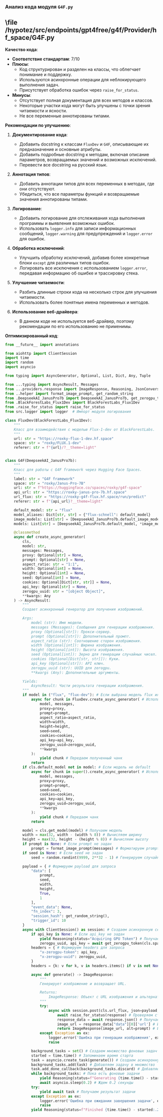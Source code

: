 ### **Анализ кода модуля `G4F.py`**

## \file /hypotez/src/endpoints/gpt4free/g4f/Provider/hf_space/G4F.py

**Качество кода**:
- **Соответствие стандартам**: 7/10
- **Плюсы**:
    - Код структурирован и разделен на классы, что облегчает понимание и поддержку.
    - Используются асинхронные операции для неблокирующего выполнения задач.
    - Присутствует обработка ошибок через `raise_for_status`.
- **Минусы**:
    - Отсутствует полная документация для всех методов и классов.
    - Некоторые участки кода могут быть улучшены с точки зрения читаемости и ясности.
    - Не все переменные аннотированы типами.

**Рекомендации по улучшению**:

1.  **Документирование кода**:

    *   Добавить docstring к классам `FluxDev` и `G4F`, описывающие их предназначение и основные атрибуты.
    *   Добавить подробные docstring к методам, включая описание параметров, возвращаемых значений и возможных исключений.
    *   Перевести все docstring на русский язык.

2.  **Аннотация типов**:

    *   Добавить аннотации типов для всех переменных в методах, где они отсутствуют.
    *   Убедиться, что все параметры функций и возвращаемые значения аннотированы типами.

3.  **Логирование**:

    *   Добавить логирование для отслеживания хода выполнения программы и выявления возможных ошибок.
    *   Использовать `logger.info` для записи информационных сообщений, `logger.warning` для предупреждений и `logger.error` для ошибок.

4.  **Обработка исключений**:

    *   Улучшить обработку исключений, добавив более конкретные блоки `except` для различных типов ошибок.
    *   Логировать все исключения с использованием `logger.error`, передавая информацию об ошибке и трассировку стека.

5.  **Улучшение читаемости**:

    *   Разбить длинные строки кода на несколько строк для улучшения читаемости.
    *   Использовать более понятные имена переменных и методов.

6.  **Использование веб-драйвера**:
    *   В данном коде не используется веб-драйвер, поэтому рекомендации по его использованию не применимы.

**Оптимизированный код**:

```python
from __future__ import annotations

from aiohttp import ClientSession
import time
import random
import asyncio

from typing import AsyncGenerator, Optional, List, Dict, Any, Tuple

from ...typing import AsyncResult, Messages
from ...providers.response import ImageResponse, Reasoning, JsonConversation
from ..helper import format_image_prompt, get_random_string
from .DeepseekAI_JanusPro7b import DeepseekAI_JanusPro7b, get_zerogpu_token
from .BlackForestLabs_Flux1Dev import BlackForestLabs_Flux1Dev
from .raise_for_status import raise_for_status
from src.logger import logger  # Импорт модуля логирования

class FluxDev(BlackForestLabs_Flux1Dev):
    """
    Класс для взаимодействия с моделью Flux-1-dev от BlackForestLabs.
    """
    url: str = "https://roxky-flux-1-dev.hf.space"
    space: str = "roxky/FLUX.1-dev"
    referer: str = f"{url}/?__theme=light"


class G4F(DeepseekAI_JanusPro7b):
    """
    Класс для работы с G4F framework через Hugging Face Spaces.
    """
    label: str = "G4F framework"
    space: str = "roxky/Janus-Pro-7B"
    url: str = f"https://huggingface.co/spaces/roxky/g4f-space"
    api_url: str = "https://roxky-janus-pro-7b.hf.space"
    url_flux: str = "https://roxky-g4f-flux.hf.space/run/predict"
    referer: str = f"{api_url}?__theme=light"

    default_model: str = "flux"
    model_aliases: Dict[str, str] = {"flux-schnell": default_model}
    image_models: List[str] = [DeepseekAI_JanusPro7b.default_image_model, default_model, "flux-dev", *model_aliases.keys()]
    models: List[str] = [DeepseekAI_JanusPro7b.default_model, *image_models]

    @classmethod
    async def create_async_generator(
        cls,
        model: str,
        messages: Messages,
        proxy: Optional[str] = None,
        prompt: Optional[str] = None,
        aspect_ratio: str = "1:1",
        width: Optional[int] = None,
        height: Optional[int] = None,
        seed: Optional[int] = None,
        cookies: Optional[Dict[str, str]] = None,
        api_key: Optional[str] = None,
        zerogpu_uuid: str = "[object Object]",
        **kwargs: Any
    ) -> AsyncResult:
        """
        Создает асинхронный генератор для получения изображений.

        Args:
            model (str): Имя модели.
            messages (Messages): Сообщения для генерации изображения.
            proxy (Optional[str]): Прокси-сервер.
            prompt (Optional[str]): Дополнительный промпт.
            aspect_ratio (str): Соотношение сторон изображения.
            width (Optional[int]): Ширина изображения.
            height (Optional[int]): Высота изображения.
            seed (Optional[int]): Зерно для генерации случайных чисел.
            cookies (Optional[Dict[str, str]]): Куки.
            api_key (Optional[str]): API ключ.
            zerogpu_uuid (str): UUID для zerogpu.
            **kwargs (Any): Дополнительные аргументы.

        Yields:
            AsyncResult: Части результата генерации изображения.
        """
        if model in ("flux", "flux-dev"): # Если выбрана модель flux или flux-dev
            async for chunk in FluxDev.create_async_generator( # Используем генератор FluxDev
                model, messages,
                proxy=proxy,
                prompt=prompt,
                aspect_ratio=aspect_ratio,
                width=width,
                height=height,
                seed=seed,
                cookies=cookies,
                api_key=api_key,
                zerogpu_uuid=zerogpu_uuid,
                **kwargs
            ):
                yield chunk # Передаем полученный чанк
            return
        if cls.default_model not in model: # Если модель не default
            async for chunk in super().create_async_generator( # Используем генератор родительского класса
                model, messages,
                proxy=proxy,
                prompt=prompt,
                seed=seed,
                cookies=cookies,
                api_key=api_key,
                zerogpu_uuid=zerogpu_uuid,
                **kwargs
            ):
                yield chunk # Передаем чанк
            return

        model = cls.get_model(model) # Получаем модель
        width = max(32, width - (width % 8)) # Вычисляем ширину
        height = max(32, height - (height % 8)) # Вычисляем высоту
        if prompt is None: # Если prompt не задан
            prompt = format_image_prompt(messages) # Форматируем prompt из messages
        if seed is None: # Если seed не задан
            seed = random.randint(9999, 2**32 - 1) # Генерируем случайный seed

        payload = { # Формируем payload для запроса
            "data": [
                prompt,
                seed,
                width,
                height,
                True,
                1
            ],
            "event_data": None,
            "fn_index": 3,
            "session_hash": get_random_string(),
            "trigger_id": 10
        }
        async with ClientSession() as session: # Создаем асинхронную сессию
            if api_key is None: # Если api_key не задан
                yield Reasoning(status="Acquiring GPU Token") # Получаем токен GPU
                zerogpu_uuid, api_key = await get_zerogpu_token(cls.space, session, JsonConversation(), cookies) # Получаем zerogpu_uuid и api_key
            headers = { # Формируем headers для запроса
                "x-zerogpu-token": api_key,
                "x-zerogpu-uuid": zerogpu_uuid,
            }
            headers = {k: v for k, v in headers.items() if v is not None} # Убираем None значения из headers

            async def generate() -> ImageResponse:
                """
                Генерирует изображение и возвращает URL.

                Returns:
                    ImageResponse: Объект с URL изображения и альтернативным текстом.
                """
                try:
                    async with session.post(cls.url_flux, json=payload, proxy=proxy, headers=headers) as response: # Отправляем POST запрос
                        await raise_for_status(response) # Проверяем статус ответа
                        response_data = await response.json() # Получаем JSON из ответа
                        image_url = response_data["data"][0]['url'] # Извлекаем URL изображения
                        return ImageResponse(image_url, alt=prompt) # Возвращаем объект ImageResponse
                except Exception as ex:
                    logger.error('Ошибка при генерации изображения', ex, exc_info=True) # Логируем ошибку
                    raise

            background_tasks = set() # Создаем множество фоновых задач
            started = time.time() # Запоминаем время старта
            task = asyncio.create_task(generate()) # Создаем асинхронную задачу
            background_tasks.add(task) # Добавляем задачу в множество
            task.add_done_callback(background_tasks.discard) # Добавляем коллбэк для удаления задачи из множества
            while background_tasks: # Пока есть фоновые задачи
                yield Reasoning(status=f"Generating {time.time() - started:.2f}s") # Передаем информацию о процессе генерации
                await asyncio.sleep(0.2) # Ждем 0.2 секунды
            try:
                yield await task # Получаем результат задачи
            except Exception as ex:
                logger.error('Ошибка при ожидании завершения задачи', ex, exc_info=True) # Логируем ошибку
                raise
            yield Reasoning(status=f"Finished {time.time() - started:.2f}s") # Передаем информацию о завершении генерации